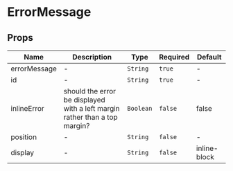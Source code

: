 # ErrorMessage

## Props

<!-- @vuese:ErrorMessage:props:start -->
|Name|Description|Type|Required|Default|
|---|---|---|---|---|
|errorMessage|-|`String`|`true`|-|
|id|-|`String`|`true`|-|
|inlineError|should the error be displayed with a left margin rather than a top margin?|`Boolean`|`false`|false|
|position|-|`String`|`false`|-|
|display|-|`String`|`false`|inline-block|

<!-- @vuese:ErrorMessage:props:end -->


